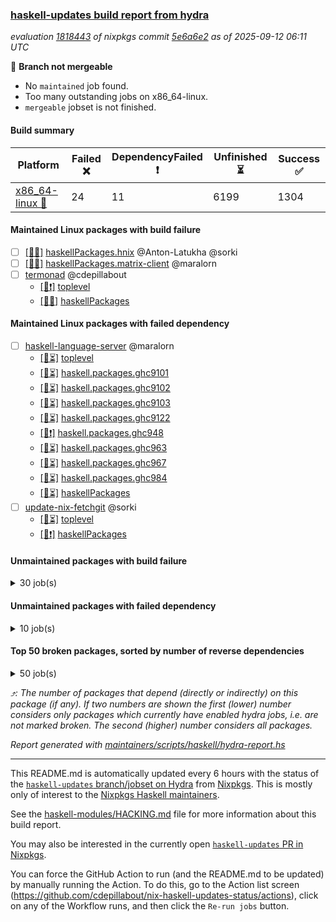### [haskell-updates build report from hydra](https://hydra.nixos.org/jobset/nixpkgs/haskell-updates)
*evaluation [1818443](https://hydra.nixos.org/eval/1818443) of nixpkgs commit [5e6a6e2](https://github.com/NixOS/nixpkgs/commits/5e6a6e2f361d4435deb7c30abe198bab3d31baea) as of 2025-09-12 06:11 UTC*

🔴 **Branch not mergeable**
  * No `maintained` job found.
  * Too many outstanding jobs on x86_64-linux.
  * `mergeable` jobset is not finished.

#### Build summary

 | Platform | Failed ❌ | DependencyFailed ❗ | Unfinished ⏳ | Success ✅ | 
 | --- | --- | --- | --- | --- | 
 | [x86_64-linux 🐧](https://hydra.nixos.org/eval/1818443?filter=.x86_64-linux) | 24 | 11 | 6199 | 1304 | 
#### Maintained Linux packages with build failure
- [ ] [[🐧❌]](https://hydra.nixos.org/build/307519287) [haskellPackages.hnix](https://hydra.nixos.org/eval/1818443?filter=haskellPackages.hnix) @Anton-Latukha @sorki
- [ ] [[🐧❌]](https://hydra.nixos.org/build/307520227) [haskellPackages.matrix-client](https://hydra.nixos.org/eval/1818443?filter=haskellPackages.matrix-client) @maralorn
- [ ] [termonad](https://hydra.nixos.org/eval/1818443?filter=termonad) @cdepillabout
  - [[🐧❗]](https://hydra.nixos.org/build/307523404) [toplevel](https://hydra.nixos.org/eval/1818443?filter=termonad)
  - [[🐧❌]](https://hydra.nixos.org/build/307522445) [haskellPackages](https://hydra.nixos.org/eval/1818443?filter=haskellPackages.termonad)
#### Maintained Linux packages with failed dependency
- [ ] [haskell-language-server](https://hydra.nixos.org/eval/1818443?filter=haskell-language-server) @maralorn
  - [[🐧⏳]](https://hydra.nixos.org/build/307515957) [toplevel](https://hydra.nixos.org/eval/1818443?filter=haskell-language-server)
  - [[🐧⏳]](https://hydra.nixos.org/build/307504304) [haskell.packages.ghc9101](https://hydra.nixos.org/eval/1818443?filter=haskell.packages.ghc9101.haskell-language-server)
  - [[🐧⏳]](https://hydra.nixos.org/build/307504282) [haskell.packages.ghc9102](https://hydra.nixos.org/eval/1818443?filter=haskell.packages.ghc9102.haskell-language-server)
  - [[🐧⏳]](https://hydra.nixos.org/build/307515895) [haskell.packages.ghc9103](https://hydra.nixos.org/eval/1818443?filter=haskell.packages.ghc9103.haskell-language-server)
  - [[🐧⏳]](https://hydra.nixos.org/build/307516758) [haskell.packages.ghc9122](https://hydra.nixos.org/eval/1818443?filter=haskell.packages.ghc9122.haskell-language-server)
  - [[🐧❗]](https://hydra.nixos.org/build/307504573) [haskell.packages.ghc948](https://hydra.nixos.org/eval/1818443?filter=haskell.packages.ghc948.haskell-language-server)
  - [[🐧⏳]](https://hydra.nixos.org/build/307504718) [haskell.packages.ghc963](https://hydra.nixos.org/eval/1818443?filter=haskell.packages.ghc963.haskell-language-server)
  - [[🐧⏳]](https://hydra.nixos.org/build/307505214) [haskell.packages.ghc967](https://hydra.nixos.org/eval/1818443?filter=haskell.packages.ghc967.haskell-language-server)
  - [[🐧⏳]](https://hydra.nixos.org/build/307505067) [haskell.packages.ghc984](https://hydra.nixos.org/eval/1818443?filter=haskell.packages.ghc984.haskell-language-server)
  - [[🐧⏳]](https://hydra.nixos.org/build/307519211) [haskellPackages](https://hydra.nixos.org/eval/1818443?filter=haskellPackages.haskell-language-server)
- [ ] [update-nix-fetchgit](https://hydra.nixos.org/eval/1818443?filter=update-nix-fetchgit) @sorki
  - [[🐧⏳]](https://hydra.nixos.org/build/307523424) [toplevel](https://hydra.nixos.org/eval/1818443?filter=update-nix-fetchgit)
  - [[🐧❗]](https://hydra.nixos.org/build/307522929) [haskellPackages](https://hydra.nixos.org/eval/1818443?filter=haskellPackages.update-nix-fetchgit)
#### Unmaintained packages with build failure
<details><summary>30 job(s) </summary>

- [ ] [[🐧❌]](https://hydra.nixos.org/build/307518583) [haskellPackages.ghc-typelits-knownnat](https://hydra.nixos.org/eval/1818443?filter=haskellPackages.ghc-typelits-knownnat)  ⤴️ 20 | 60
- [ ] [[🐧❌]](https://hydra.nixos.org/build/307520392) [haskellPackages.monad-logger-aeson](https://hydra.nixos.org/eval/1818443?filter=haskellPackages.monad-logger-aeson)  ⤴️ 5 | 16
- [ ] [[🐧❌]](https://hydra.nixos.org/build/307516784) [haskellPackages.ascii-caseless](https://hydra.nixos.org/eval/1818443?filter=haskellPackages.ascii-caseless)  ⤴️ 4 | 12
- [ ] [[🐧❌]](https://hydra.nixos.org/build/307521709) [haskellPackages.selda](https://hydra.nixos.org/eval/1818443?filter=haskellPackages.selda)  ⤴️ 2 | 4
- [ ] [[🐧❌]](https://hydra.nixos.org/build/307522535) [haskellPackages.thyme](https://hydra.nixos.org/eval/1818443?filter=haskellPackages.thyme)  ⤴️ 1 | 15
- [ ] [[🐧❌]](https://hydra.nixos.org/build/307520711) [haskellPackages.o-clock](https://hydra.nixos.org/eval/1818443?filter=haskellPackages.o-clock)  ⤴️ 1 | 11
- [ ] [[🐧❌]](https://hydra.nixos.org/build/307517440) [haskellPackages.compdata](https://hydra.nixos.org/eval/1818443?filter=haskellPackages.compdata)  ⤴️ 1 | 10
- [ ] [[🐧❌]](https://hydra.nixos.org/build/307523167) [haskellPackages.xml-conduit-writer](https://hydra.nixos.org/eval/1818443?filter=haskellPackages.xml-conduit-writer)  ⤴️ 1 | 7
- [ ] [[🐧❌]](https://hydra.nixos.org/build/307517066) [haskellPackages.bookhound](https://hydra.nixos.org/eval/1818443?filter=haskellPackages.bookhound)  ⤴️ 1 | 3
- [ ] [[🐧❌]](https://hydra.nixos.org/build/307521213) [haskellPackages.primitive-containers](https://hydra.nixos.org/eval/1818443?filter=haskellPackages.primitive-containers)  ⤴️ 1 | 2
- [ ] [[🐧❌]](https://hydra.nixos.org/build/307521826) [haskellPackages.servant-routes](https://hydra.nixos.org/eval/1818443?filter=haskellPackages.servant-routes)  ⤴️ 1 | 1
- [ ] [[🐧❌]](https://hydra.nixos.org/build/307518529) [haskellPackages.geniplate-mirror](https://hydra.nixos.org/eval/1818443?filter=haskellPackages.geniplate-mirror)  ⤴️ 0 | 2
- [ ] [[🐧❌]](https://hydra.nixos.org/build/307519247) [haskellPackages.hkd](https://hydra.nixos.org/eval/1818443?filter=haskellPackages.hkd)  ⤴️ 0 | 1
- [ ] [[🐧❌]](https://hydra.nixos.org/build/307517065) [haskellPackages.boardgame](https://hydra.nixos.org/eval/1818443?filter=haskellPackages.boardgame) 
- [ ] [[🐧❌]](https://hydra.nixos.org/build/307518077) [haskellPackages.elm-street](https://hydra.nixos.org/eval/1818443?filter=haskellPackages.elm-street) 
- [ ] [ghc-lib](https://hydra.nixos.org/eval/1818443?filter=ghc-lib) 
  - [[🐧⏳]](https://hydra.nixos.org/build/307504209) [haskell.packages.ghc9101](https://hydra.nixos.org/eval/1818443?filter=haskell.packages.ghc9101.ghc-lib)
  - [[🐧⏳]](https://hydra.nixos.org/build/307504230) [haskell.packages.ghc9102](https://hydra.nixos.org/eval/1818443?filter=haskell.packages.ghc9102.ghc-lib)
  - [[🐧⏳]](https://hydra.nixos.org/build/307515857) [haskell.packages.ghc9103](https://hydra.nixos.org/eval/1818443?filter=haskell.packages.ghc9103.ghc-lib)
  - [[🐧⏳]](https://hydra.nixos.org/build/307515880) [haskell.packages.ghc9122](https://hydra.nixos.org/eval/1818443?filter=haskell.packages.ghc9122.ghc-lib)
  - [[🐧⏳]](https://hydra.nixos.org/build/307504277) [haskell.packages.ghc948](https://hydra.nixos.org/eval/1818443?filter=haskell.packages.ghc948.ghc-lib)
  - [[🐧⏳]](https://hydra.nixos.org/build/307504302) [haskell.packages.ghc963](https://hydra.nixos.org/eval/1818443?filter=haskell.packages.ghc963.ghc-lib)
  - [[🐧❌]](https://hydra.nixos.org/build/307504323) [haskell.packages.ghc967](https://hydra.nixos.org/eval/1818443?filter=haskell.packages.ghc967.ghc-lib)
  - [[🐧⏳]](https://hydra.nixos.org/build/307504352) [haskell.packages.ghc984](https://hydra.nixos.org/eval/1818443?filter=haskell.packages.ghc984.ghc-lib)
  - [[🐧⏳]](https://hydra.nixos.org/build/307518557) [haskellPackages](https://hydra.nixos.org/eval/1818443?filter=haskellPackages.ghc-lib)
- [ ] [[🐧❌]](https://hydra.nixos.org/build/307519999) [haskellPackages.lambdabot-xmpp](https://hydra.nixos.org/eval/1818443?filter=haskellPackages.lambdabot-xmpp) 
- [ ] [[🐧❌]](https://hydra.nixos.org/build/307520031) [haskellPackages.libremidi](https://hydra.nixos.org/eval/1818443?filter=haskellPackages.libremidi) 
- [ ] [[🐧❌]](https://hydra.nixos.org/build/307521210) [haskellPackages.powerdns](https://hydra.nixos.org/eval/1818443?filter=haskellPackages.powerdns) 
- [ ] [[🐧❌]](https://hydra.nixos.org/build/307521346) [haskellPackages.quickcheck-state-machine](https://hydra.nixos.org/eval/1818443?filter=haskellPackages.quickcheck-state-machine) 
- [ ] [[🐧❌]](https://hydra.nixos.org/build/307521764) [haskellPackages.sequitur](https://hydra.nixos.org/eval/1818443?filter=haskellPackages.sequitur) 
</details>

#### Unmaintained packages with failed dependency
<details><summary>10 job(s) </summary>

- [ ] [[🐧❗]](https://hydra.nixos.org/build/307517363) [haskellPackages.clash-ghc](https://hydra.nixos.org/eval/1818443?filter=haskellPackages.clash-ghc)  ⤴️ 1 | 4
- [ ] [[🐧❗]](https://hydra.nixos.org/build/307518382) [haskellPackages.freckle-exception](https://hydra.nixos.org/eval/1818443?filter=haskellPackages.freckle-exception)  ⤴️ 1 | 4
- [ ] [[🐧❗]](https://hydra.nixos.org/build/307518282) [haskellPackages.finitary](https://hydra.nixos.org/eval/1818443?filter=haskellPackages.finitary)  ⤴️ 1 | 3
- [ ] [[🐧❗]](https://hydra.nixos.org/build/307518416) [haskellPackages.freckle-prelude](https://hydra.nixos.org/eval/1818443?filter=haskellPackages.freckle-prelude)  ⤴️ 0 | 3
- [ ] [[🐧❗]](https://hydra.nixos.org/build/307521726) [haskellPackages.selda-json](https://hydra.nixos.org/eval/1818443?filter=haskellPackages.selda-json)  ⤴️ 0 | 2
- [ ] [[🐧❗]](https://hydra.nixos.org/build/307518228) [haskellPackages.fastparser](https://hydra.nixos.org/eval/1818443?filter=haskellPackages.fastparser) 
- [ ] [spago](https://hydra.nixos.org/eval/1818443?filter=spago) 
  - [[🐧❗]](https://hydra.nixos.org/build/307523400) [toplevel](https://hydra.nixos.org/eval/1818443?filter=spago)
  - [[🐧⏳]](https://hydra.nixos.org/build/307522059) [haskellPackages](https://hydra.nixos.org/eval/1818443?filter=haskellPackages.spago)
- [ ] [[🐧❗]](https://hydra.nixos.org/build/307522717) [haskellPackages.turncoat](https://hydra.nixos.org/eval/1818443?filter=haskellPackages.turncoat) 
</details>

#### Top 50 broken packages, sorted by number of reverse dependencies
<details><summary>50 job(s) </summary>

[haskell98](https://packdeps.haskellers.com/reverse/haskell98) ⤴️ 152  
[failure](https://packdeps.haskellers.com/reverse/failure) ⤴️ 72  
[enumerator](https://packdeps.haskellers.com/reverse/enumerator) ⤴️ 56  
[connection](https://packdeps.haskellers.com/reverse/connection) ⤴️ 49  
[util](https://packdeps.haskellers.com/reverse/util) ⤴️ 49  
[derive](https://packdeps.haskellers.com/reverse/derive) ⤴️ 48  
[fclabels](https://packdeps.haskellers.com/reverse/fclabels) ⤴️ 47  
[syb-with-class](https://packdeps.haskellers.com/reverse/syb-with-class) ⤴️ 42  
[MonadCatchIO-transformers](https://packdeps.haskellers.com/reverse/MonadCatchIO-transformers) ⤴️ 41  
[TypeCompose](https://packdeps.haskellers.com/reverse/TypeCompose) ⤴️ 41  
[PrimitiveArray](https://packdeps.haskellers.com/reverse/PrimitiveArray) ⤴️ 35  
[crypto-random](https://packdeps.haskellers.com/reverse/crypto-random) ⤴️ 35  
[dual](https://packdeps.haskellers.com/reverse/dual) ⤴️ 32  
[hsp](https://packdeps.haskellers.com/reverse/hsp) ⤴️ 32  
[language-ecmascript](https://packdeps.haskellers.com/reverse/language-ecmascript) ⤴️ 31  
[iteratee](https://packdeps.haskellers.com/reverse/iteratee) ⤴️ 29  
[composite-base](https://packdeps.haskellers.com/reverse/composite-base) ⤴️ 28  
[regexpr](https://packdeps.haskellers.com/reverse/regexpr) ⤴️ 27  
[text-format](https://packdeps.haskellers.com/reverse/text-format) ⤴️ 27  
[crypto-numbers](https://packdeps.haskellers.com/reverse/crypto-numbers) ⤴️ 25  
[either-unwrap](https://packdeps.haskellers.com/reverse/either-unwrap) ⤴️ 25  
[Crypto](https://packdeps.haskellers.com/reverse/Crypto) ⤴️ 22  
[crypto-pubkey](https://packdeps.haskellers.com/reverse/crypto-pubkey) ⤴️ 22  
[haskelldb](https://packdeps.haskellers.com/reverse/haskelldb) ⤴️ 22  
[wxdirect](https://packdeps.haskellers.com/reverse/wxdirect) ⤴️ 22  
[BiobaseTypes](https://packdeps.haskellers.com/reverse/BiobaseTypes) ⤴️ 21  
[alg](https://packdeps.haskellers.com/reverse/alg) ⤴️ 21  
[hw-rankselect-base](https://packdeps.haskellers.com/reverse/hw-rankselect-base) ⤴️ 21  
[libxml-sax](https://packdeps.haskellers.com/reverse/libxml-sax) ⤴️ 21  
[wxc](https://packdeps.haskellers.com/reverse/wxc) ⤴️ 21  
[biocore](https://packdeps.haskellers.com/reverse/biocore) ⤴️ 20  
[hw-excess](https://packdeps.haskellers.com/reverse/hw-excess) ⤴️ 20  
[reform](https://packdeps.haskellers.com/reverse/reform) ⤴️ 20  
[wxcore](https://packdeps.haskellers.com/reverse/wxcore) ⤴️ 20  
[attoparsec-enumerator](https://packdeps.haskellers.com/reverse/attoparsec-enumerator) ⤴️ 19  
[cprng-aes](https://packdeps.haskellers.com/reverse/cprng-aes) ⤴️ 19  
[fay](https://packdeps.haskellers.com/reverse/fay) ⤴️ 19  
[hsx2hs](https://packdeps.haskellers.com/reverse/hsx2hs) ⤴️ 19  
[hw-balancedparens](https://packdeps.haskellers.com/reverse/hw-balancedparens) ⤴️ 19  
[ixset](https://packdeps.haskellers.com/reverse/ixset) ⤴️ 19  
[mmsyn2](https://packdeps.haskellers.com/reverse/mmsyn2) ⤴️ 19  
[wx](https://packdeps.haskellers.com/reverse/wx) ⤴️ 19  
[BiobaseENA](https://packdeps.haskellers.com/reverse/BiobaseENA) ⤴️ 18  
[asn1-data](https://packdeps.haskellers.com/reverse/asn1-data) ⤴️ 18  
[bytestring-show](https://packdeps.haskellers.com/reverse/bytestring-show) ⤴️ 18  
[dbus-core](https://packdeps.haskellers.com/reverse/dbus-core) ⤴️ 18  
[digit](https://packdeps.haskellers.com/reverse/digit) ⤴️ 18  
[gtksourceview2](https://packdeps.haskellers.com/reverse/gtksourceview2) ⤴️ 18  
[hw-rankselect](https://packdeps.haskellers.com/reverse/hw-rankselect) ⤴️ 18  
[wrapped](https://packdeps.haskellers.com/reverse/wrapped) ⤴️ 18  
</details>


*⤴️: The number of packages that depend (directly or indirectly) on this package (if any). If two numbers are shown the first (lower) number considers only packages which currently have enabled hydra jobs, i.e. are not marked broken. The second (higher) number considers all packages.*

*Report generated with [maintainers/scripts/haskell/hydra-report.hs](https://github.com/NixOS/nixpkgs/blob/haskell-updates/maintainers/scripts/haskell/hydra-report.hs)*


----------------------------------------------------------------------

This README.md is automatically updated every 6 hours with the status of the
[`haskell-updates` branch/jobset on Hydra](https://hydra.nixos.org/jobset/nixpkgs/haskell-updates)
from [Nixpkgs](https://github.com/NixOS/nixpkgs).  This is mostly only of
interest to the [Nixpkgs Haskell maintainers](https://github.com/orgs/NixOS/teams/haskell).

See the
[haskell-modules/HACKING.md](https://github.com/NixOS/nixpkgs/blob/haskell-updates/pkgs/development/haskell-modules/HACKING.md)
file for more information about this build report.

You may also be interested in the currently open
[`haskell-updates` PR in Nixpkgs](https://github.com/nixos/nixpkgs/pulls?q=is%3Apr+is%3Aopen+head%3Ahaskell-updates).

You can force the GitHub Action to run (and the README.md to be updated) by
manually running the Action.  To do this, go to the Action list screen
(https://github.com/cdepillabout/nix-haskell-updates-status/actions),
click on any of the Workflow runs, and then click the `Re-run jobs` button.
